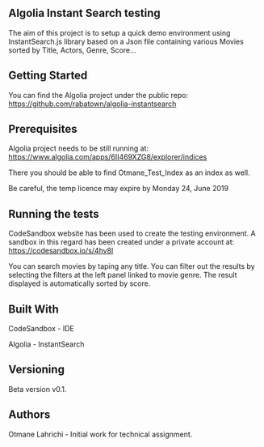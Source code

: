Algolia Instant Search testing
------------------------------
The aim of this project is to setup a quick demo environment using InstantSearch.js library based on a Json file containing various Movies sorted by Title, Actors, Genre, Score...

Getting Started
---------------
You can find the Algolia project under the public repo: https://github.com/rabatown/algolia-instantsearch

Prerequisites
-------------
Algolia project needs to be still running at: https://www.algolia.com/apps/6II469XZG8/explorer/indices

There you should be able to find Otmane_Test_Index as an index as well.

Be careful, the temp licence may expire by Monday 24, June 2019

Running the tests
-----------------
CodeSandbox website has been used to create the testing environment.
A sandbox in this regard has been created under a private account at: https://codesandbox.io/s/4hv8l

You can search movies by taping any title. 
You can filter out the results by selecting the filters at the left panel linked to movie genre.
The result displayed is automatically sorted by score.

Built With
----------
CodeSandbox - IDE

Algolia - InstantSearch

Versioning
----------
Beta version v0.1.

Authors
-------
Otmane Lahrichi - Initial work for technical assignment.
